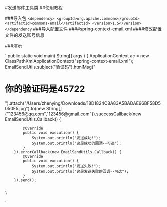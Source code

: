 #发送邮件工具类
##使用教程

###导入包
`
<dependency>
     <groupId>org.apache.commons</groupId>
     <artifactId>commons-email</artifactId>
     <version>1.5</version>
</dependency
`
###导入配置文件
####spring-context-email.xml
####修改配置文件的发送账号信息

###演示

`
public static void main( String[] args )
    {
       ApplicationContext ac = new ClassPathXmlApplicationContext("spring-context-email.xml");
        EmailSendUtils.subject("验证码").htmlMsg("<h1>你的验证码是45722</h1>").attach("/Users/zhenying/Downloads/18D1824C8A83A5BADAE96BF58D5050E5.jpg").to(new String[]{"123456@qq.com","123456@gmail.com"}).successCallback(new EmailSendUtils.Callback() {

            @Override
            public void execution() {
                System.out.println("发送成功!");
                System.out.println("这是成功的回调--可选");
            }
        }).errorCallback(new EmailSendUtils.Callback() {
            @Override
            public void execution() {
                System.out.println("发送失败!");
                System.out.println("这是发送失败的回调--可选");
            }
        }).send();


    }
`
     
